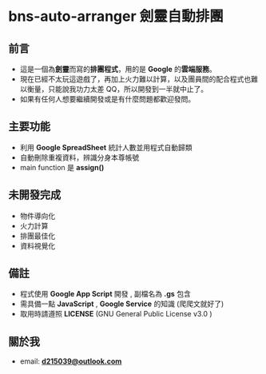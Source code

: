 #	bns-auto-arranger 劍靈自動排團

##	前言
-	這是一個為**劍靈**而寫的**排團程式**，用的是 **Google** 的**雲端服務**。
-	現在已經不太玩這遊戲了，再加上火力難以計算，以及團員間的配合程式也難以衡量，只能說我功力太差 QQ，所以開發到一半就中止了。
-	如果有任何人想要繼續開發或是有什麼問題都歡迎發問。

##	主要功能
-	利用 **Google SpreadSheet** 統計人數並用程式自動歸類
-	自動刪除重複資料，辨識分身本尊帳號
-	main function 是 **assign()**

##	未開發完成
-	物件導向化
-	火力計算
-	排團最佳化
-	資料視覺化

##	備註
-	程式使用 **Google App Script** 開發 , 副檔名為 **.gs** 包含
-	需具備一點 **JavaScript** , **Google Service** 的知識 (爬爬文就好了)
-	取用時請遵照 **LICENSE** (GNU General Public License v3.0	)
 
##	關於我
-	email: **d215039@outlook.com**